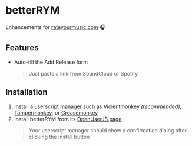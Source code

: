# betterRYM

Enhancements for [rateyourmusic.com](https://rateyourmusic.com/) 🎧

## Features
- Auto-fill the Add Release form
  > Just paste a link from SoundCloud or Spotify

## Installation
1. Install a userscript manager such as [Violentmonkey](https://violentmonkey.github.io/) *(recommended)*, [Tampermonkey](https://www.tampermonkey.net/), or [Greasemonkey](https://addons.mozilla.org/en-US/firefox/addon/greasemonkey/)
2. Install betterRYM from its [OpenUserJS page](https://openuserjs.org/scripts/mocha/BetterRYM)
   > Your userscript manager should show a confirmation dialog after clicking the Install button